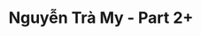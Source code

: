 ---
layout: album
resource: instagram
title: "Nguyễn Trà My - Part 2+"
description: "Instagram album of Nguyễn Trà My, part 2+. Username: teamy_99"
active: gallery
header-img: https://instagram.fsgn2-3.fna.fbcdn.net/v/t51.2885-19/473670226_972065238175387_2757723918518294942_n.jpg?_nc_ht=instagram.fsgn2-3.fna.fbcdn.net&_nc_cat=107&_nc_oc=Q6cZ2AF3tPzJncMUD9VBUZApu5F36FtZztGP7G-KGB47aDReKTxLd4vFvXzp0Nz10qOTDK4&_nc_ohc=o6DzLtZs0eMQ7kNvgHmMVQf&_nc_gid=dmV0_LcSdFRlEwwwLmQGIg&edm=ALGbJPMBAAAA&ccb=7-5&oh=00_AYFPX_xJR0D24uPe7XhR2DQnHPuVrkv10FRe76CmwHRqfA&oe=67D9613C&_nc_sid=7d3ac5
album-title: "Nguyễn Trà My"
images:
  - image_path: teamy_99/2+/20210612_200924_199310226_320888506337603_4877512718899594590_n.jpg
  - image_path: teamy_99/2+/20210801_172908_227922792_921035871785929_2566724827354120780_n.jpg
  - image_path: teamy_99/2+/20210801_172908_228288242_413534316742769_592335923974984156_n.jpg
  - image_path: teamy_99/2+/20210822_191618_240291738_139318821720142_2269613601986096284_n.jpg
  - image_path: teamy_99/2+/20211107_155420_254381101_258399053013737_5457998419343981282_n.jpg
  - image_path: teamy_99/2+/20211107_155420_254677856_1074861303274975_4832007630213878821_n.jpg
  - image_path: teamy_99/2+/20211204_200150_262867568_449219159895999_9004391712341751744_n.jpg
  - image_path: teamy_99/2+/20211212_183109_265676505_224859006348199_3425817343967044420_n.jpg
  - image_path: teamy_99/2+/20220112_160240_271707887_1318270108672655_4404170781489609490_n.jpg
  - image_path: teamy_99/2+/20220125_092856_272678698_622385282153802_2408884184207238881_n.jpg
  - image_path: teamy_99/2+/20220129_105733_272804513_455251676263816_5040509844792611170_n.jpg
  - image_path: teamy_99/2+/20220512_140758_280592031_2790688014567728_6434156344580741340_n.jpg
  - image_path: teamy_99/2+/20220812_095217_299040616_1761501630850471_696608650075257780_n.jpg
  - image_path: teamy_99/2+/20220812_095217_299276341_757771375465607_5367028611971994574_n.jpg
  - image_path: teamy_99/2+/20221127_002510_316982176_3418024021850748_5653013228568905901_n.jpg
  - image_path: teamy_99/2+/20221215_180750_320092244_903543541015864_4503261049989364961_n.jpg
  - image_path: teamy_99/2+/20230112_094157_324247968_5909808172441887_8123389197031889586_n.jpg
  - image_path: teamy_99/2+/20230112_094157_325385404_709820454066781_843217149723947164_n.jpg
  - image_path: teamy_99/2+/20230417_011716_329269057_239464968585660_3668999877942589927_n.jpg
  - image_path: teamy_99/2+/20230417_011716_341168533_583139667123332_7926358147292649923_n.jpg
  - image_path: teamy_99/2+/20230417_011716_341176920_895503348227332_7853809686874688486_n.jpg
  - image_path: teamy_99/2+/20231020_203208_394378145_18372804613065911_787912862516224087_n.jpg
  - image_path: teamy_99/2+/20231020_203208_394431263_18372804622065911_3753407024704094027_n.jpg
---